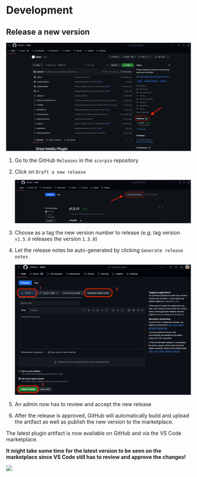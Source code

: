 # Development

## Release a new version

![](.github/media/home_to_release.png)

1. Go to the GitHub `Releases` in the `scorpio` repository
2. Click on `Draft a new release`

   ![](.github/media/releases_list.png)

3. Choose as a tag the new version number to release (e.g. tag version `v1.5.0` releases the version `1.5.0`)
4. Let the release notes be auto-generated by clicking `Generate release notes`

   ![](.github/media/create_release.png)

5. An admin now has to review and accept the new release
6. After the release is approved, GitHub will automatically build and upload the artifact as well as publish the new version to the marketplace.

The latest plugin artifact is now available on GitHub and via the VS Code marketplace. 

**It might take some time for the latest version to be seen on the marketplace since VS Code still has to review 
and approve the changes!**

![](.github/media/release.gif)